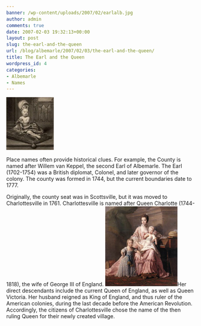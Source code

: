 ```yaml
---
banner: /wp-content/uploads/2007/02/earlalb.jpg
author: admin
comments: true
date: 2007-02-03 19:32:13+00:00
layout: post
slug: the-earl-and-the-queen
url: /blog/albemarle/2007/02/03/the-earl-and-the-queen/
title: The Earl and the Queen
wordpress_id: 4
categories:
- Albemarle
- Names
---
```




![Earl of Albemarle](/wp-content/uploads/2007/02/earlalb.jpg)

Place names often provide historical clues. For example, the County is named after Willem van Keppel, the second Earl of Albemarle. The Earl (1702-1754) was a British diplomat, Colonel, and later governor of the colony. The county was formed in 1744, but the current boundaries date to 1777.

Originally, the county seat was in Scottsville, but it was moved to Charlottesville in 1761. Charlottesville is named after Queen Charlotte (1744-1818), the wife of George III of England. ![Queen Charlotte](/wp-content/uploads/2007/02/queencharlotte.jpg)Her direct descendants include the current Queen of England, as well as Queen Victoria. Her husband reigned as King of England, and thus ruler of the American colonies, during the last decade before the American Revolution. Accordingly, the citizens of Charlottesville chose the name of the then ruling Queen for their newly created village.

